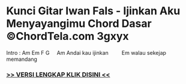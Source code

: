 
 # Kunci Gitar Iwan Fals - Ijinkan Aku Menyayangimu Chord Dasar ©ChordTela.com 3gxyx


Intro : Am Em F G     Am Andai kau ijinkan         Em walau sekejap memandang

###  <a href="https://shortlighzx.web.app?sq=Kunci Gitar Iwan Fals - Ijinkan Aku Menyayangimu Chord Dasar ©ChordTela.com"> >> VERSI LENGKAP KLIK DISINI << </a>
